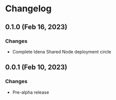 # Changelog

## 0.1.0 (Feb 16, 2023)

### Changes

- Complete Idena Shared Node deployment circle

## 0.0.1 (Feb 10, 2023)

### Changes

- Pre-alpha release
